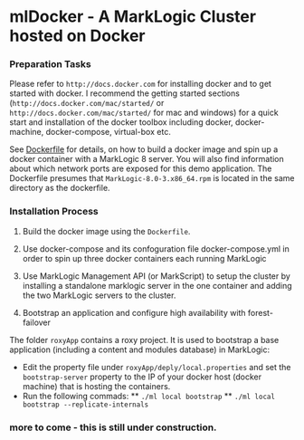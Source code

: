 # mlDocker - A MarkLogic Cluster hosted on Docker 


### Preparation Tasks

Please refer to `http://docs.docker.com` for installing docker and to get started with docker.
I recommend the getting started sections (`http://docs.docker.com/mac/started/` or `http://docs.docker.com/mac/started/` for mac and windows) for a quick start and installation of the docker toolbox including docker, docker-machine, docker-compose, virtual-box etc. 

See [Dockerfile](Dockerfile) for details, on how to build a docker image and spin up a docker container with a MarkLogic 8 server. You will also find information
about which network ports are exposed for this demo application. The Dockerfile presumes that `MarkLogic-8.0-3.x86_64.rpm` is located in the same directory as the dockerfile.


### Installation Process

1. Build the docker image using the `Dockerfile`.

2. Use docker-compose and its confoguration file docker-compose.yml in order to spin up three docker containers each running MarkLogic

3. Use MarkLogic Management API (or MarkScript) to setup the cluster by installing a standalone marklogic server in the one container and adding the two MarkLogic servers to the cluster.
 
4. Bootstrap an application and configure high availability with forest-failover  

The folder `roxyApp` contains a roxy project. It is used to bootstrap a base application (including a content and modules database) in MarkLogic:
 * Edit the property file under `roxyApp/deply/local.properties` and set the `bootstrap-server` property to the IP of your docker host (docker machine) that is hosting the containers.
 * Run the following commads:
 ** `./ml local bootstrap`
 ** `./ml local bootstrap --replicate-internals`


### more to come - this is still under construction.
